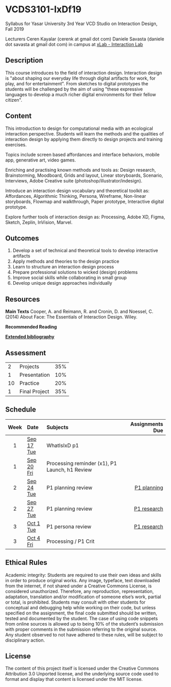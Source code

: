 # VCDS3101-IxDf19
Syllabus for Yasar University 3rd Year VCD Studio on Interaction Design, Fall 2019

Lecturers
Ceren Kayalar (cerenk at gmail dot com)
Daniele Savasta (daniele dot savasta at gmail dot com)
in campus at [xLab - Interaction Lab](http://xlab.yasar.edu.tr)

## Description
This course introduces to the field of interaction design. Interaction design is "about shaping our everyday life through digital artifacts for work, for play, and for entertainment". From sketches to digital prototypes the students will be challenged by the aim of using "these expressive languages to develop a much richer digital environments for their fellow citizen".

## Content
This introduction to design for computational media with an ecological interaction perspective. Students will learn the methods and the qualities of interaction design by applying them directly to design projects and training exercises.

Topics include screen based affordances and interface behaviors, mobile app, generative art, video games.

Enriching and practising known methods and tools as:
Design research, Brainstorming, Moodboard, Grids and layout, Linear storyboards, Scenario, Interviews, Adobe Creative suite (photoshop/illustrator/indesign).

Introduce an interaction design vocabulary and theoretical toolkit as:
Affordances, Algorithmic Thinking, Persona, Wireframe, Non-linear storyboards, Flowmap and walkthrough, Paper prototype, Interactive digital prototype.

Explore further tools of interaction design as:
Processing, Adobe XD, Figma, Sketch, Zeplin, InVision, Marvel.

## Outcomes
1. Develop a set of technical and theoretical tools to develop interactive artifacts
2. Apply methods and theories to the design practice
3. Learn to structure an interaction design process
4. Prepare professional solutions to wicked (design) problems
5. Improve social skills while collaborating in small group
6. Develop unique design approaches individually

## Resources

**Main Texts**
Cooper, A. and Reimann, R. and Cronin, D. and Noessel, C. (2014) About Face: The Essentials of Interaction Design. Wiley.

**Recommended Reading**

[**Extended bibliography**](https://github.com/ixd-izmir/ixd3102f19/blob/master/extendedBibliography.md)

## Assessment

| | | |
|-|-|-|
|2| Projects |35%|
|1| Presentation |10%|
|10| Practice |20%|
|1| Final Project |35%|


## Schedule

| Week | Date | Subjects | Assignments Due |
|:---:|:-------------|:-------------| -----:|
| 1 | [Sep 17<br>Tue](https://github.com/ixd-izmir/ixd3101f19/blob/master/daily/sep17tue.md) | WhatIsIxD p1 | |
| 1 | [Sep 20<br>Fri](https://github.com/ixd-izmir/ixd3101f19/blob/master/daily/sep20fri.md) | Processing reminder (x1), P1 Launch, h1 Review | |
| 2 | [Sep 24<br>Tue](https://github.com/ixd-izmir/ixd3101f19/blob/master/daily/sep24tue.md) | P1 planning review | [P1 planning](https://github.com/ixd-izmir/ixd3101f19/blob/master/projects/p1_kiosk.md)|
| 2 | [Sep 27<br>Tue]() | P1 planning review | [P1 research](https://github.com/ixd-izmir/ixd3101f19/blob/master/projects/p1_kiosk.md)|
| 3 | [Oct 1<br>Tue]() | P1 persona review | [P1 research](https://github.com/ixd-izmir/ixd3101f19/blob/master/projects/p1_kiosk.md)|
| 3 | [Oct 4<br>Fri](https://github.com/ixd-izmir/ixd3101f19/blob/master/daily/oct4fri.md) | Processing / P1 Crit  | |


## Ethical Rules
Academic integrity: Students are required to use their own ideas and skills in order to produce original works. Any image, typeface, text downloaded from the internet, if not shared under a Creative Commons License, is considered unauthorized. Therefore, any reproduction, representation, adaptation, translation and/or modification of someone else’s work, partial or total, is prohibited. Students may consult with other students for conceptual and debugging help while working on their code, but unless specified on the assignment, the final code submitted should be written, tested and documented by the student. The case of using code snippets from online sources is allowed up to being 10% of the student’s submission with proper comments in the submission referring to the original source. Any student observed to not have adhered to these rules, will be subject to disciplinary action.

## License
The content of this project itself is licensed under the Creative Commons Attribution 3.0 Unported license, and the underlying source code used to format and display that content is licensed under the MIT license.
